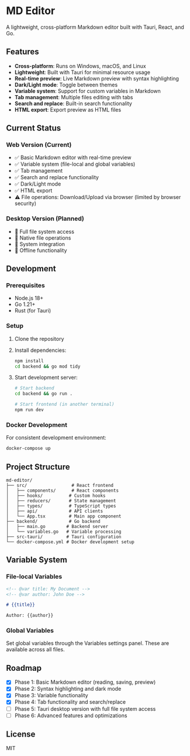 # MD Editor

A lightweight, cross-platform Markdown editor built with Tauri, React, and Go.

## Features

- **Cross-platform**: Runs on Windows, macOS, and Linux
- **Lightweight**: Built with Tauri for minimal resource usage
- **Real-time preview**: Live Markdown preview with syntax highlighting
- **Dark/Light mode**: Toggle between themes
- **Variable system**: Support for custom variables in Markdown
- **Tab management**: Multiple files editing with tabs
- **Search and replace**: Built-in search functionality
- **HTML export**: Export preview as HTML files

## Current Status

### Web Version (Current)

- ✅ Basic Markdown editor with real-time preview
- ✅ Variable system (file-local and global variables)
- ✅ Tab management
- ✅ Search and replace functionality
- ✅ Dark/Light mode
- ✅ HTML export
- ⚠️ File operations: Download/Upload via browser (limited by browser security)

### Desktop Version (Planned)

- 🔄 Full file system access
- 🔄 Native file operations
- 🔄 System integration
- 🔄 Offline functionality

## Development

### Prerequisites

- Node.js 18+
- Go 1.21+
- Rust (for Tauri)

### Setup

1. Clone the repository
2. Install dependencies:
   ```bash
   npm install
   cd backend && go mod tidy
   ```
3. Start development server:

   ```bash
   # Start backend
   cd backend && go run .

   # Start frontend (in another terminal)
   npm run dev
   ```

### Docker Development

For consistent development environment:

```bash
docker-compose up
```

## Project Structure

```
md-editor/
├── src/                 # React frontend
│   ├── components/      # React components
│   ├── hooks/          # Custom hooks
│   ├── reducers/       # State management
│   ├── types/          # TypeScript types
│   ├── api/            # API clients
│   └── App.tsx         # Main app component
├── backend/            # Go backend
│   ├── main.go        # Backend server
│   └── variables.go   # Variable processing
├── src-tauri/         # Tauri configuration
└── docker-compose.yml # Docker development setup
```

## Variable System

### File-local Variables

```markdown
<!-- @var title: My Document -->
<!-- @var author: John Doe -->

# {{title}}

Author: {{author}}
```

### Global Variables

Set global variables through the Variables settings panel. These are available across all files.

## Roadmap

- [x] Phase 1: Basic Markdown editor (reading, saving, preview)
- [x] Phase 2: Syntax highlighting and dark mode
- [x] Phase 3: Variable functionality
- [x] Phase 4: Tab functionality and search/replace
- [ ] Phase 5: Tauri desktop version with full file system access
- [ ] Phase 6: Advanced features and optimizations

## License

MIT
